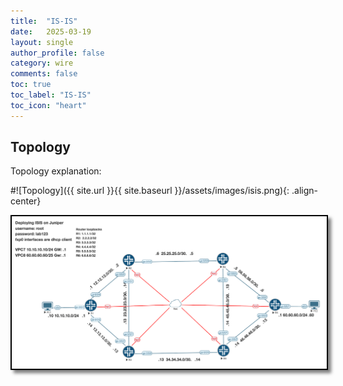 ```yaml
---
title:  "IS-IS"
date:   2025-03-19
layout: single
author_profile: false
category: wire
comments: false
toc: true
toc_label: "IS-IS"
toc_icon: "heart"
---
```


## Topology
Topology explanation:

#![Topology]({{ site.url }}{{ site.baseurl }}/assets/images/isis.png){: .align-center}

<img src="/assets/images/isis.png" alt="ISIS topology" style="border: 2px solid black; box-shadow: 5px 5px 5px rgba(0, 0, 0, 0.5);">